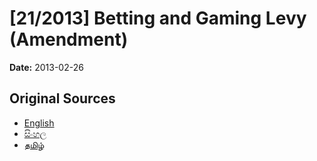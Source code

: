 # [21/2013] Betting and Gaming Levy (Amendment)

**Date:** 2013-02-26

## Original Sources

- [English](https://documents.gov.lk/view/bills/2013/2/21-2013_E.pdf)
- [සිංහල](https://documents.gov.lk/view/bills/2013/2/21-2013_S.pdf)
- [தமிழ்](https://documents.gov.lk/view/bills/2013/2/21-2013_T.pdf)
